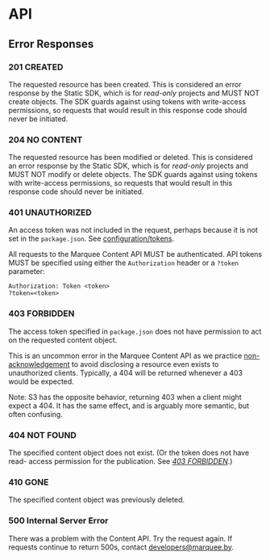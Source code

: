 # API

## Error Responses

### 201 CREATED

The requested resource has been created. This is considered an error response
by the Static SDK, which is for _read-only_ projects and MUST NOT create
objects. The SDK guards against using tokens with write-access permissions, so
requests that would result in this response code should never be initiated.

### 204 NO CONTENT

The requested resource has been modified or deleted. This is considered an
error response by the Static SDK, which is for _read-only_ projects and MUST
NOT modify or delete objects. The SDK guards against using tokens with
write-access permissions, so requests that would result in this response code
should never be initiated.

### 401 UNAUTHORIZED

An access token was not included in the request, perhaps because it is not
set in the `package.json`. See [configuration/tokens](./configuration/#tokens).

All requests to the Marquee Content API MUST be authenticated. API tokens MUST
be specified using either the `Authorization` header or a `?token` parameter:

    Authorization: Token <token>
    ?token=<token>

### 403 FORBIDDEN

The access token specified in `package.json` does not have permission to act
on the requested content object.

This is an uncommon error in the Marquee Content API as we practice
[non-acknowledgement](http://www.w3.org/Protocols/rfc2616/rfc2616-sec10.html#sec10.4.4)
to avoid disclosing a resource even exists to unauthorized clients. Typically,
a 404 will be returned whenever a 403 would be expected.

Note: S3 has the opposite behavior, returning 403 when a client might expect
a 404. It has the same effect, and is arguably more semantic, but often
confusing.

### 404 NOT FOUND

The specified content object does not exist. (Or the token does not have read-
access permission for the publication. See [_403 FORBIDDEN_](./#403-forbidden).)

### 410 GONE

The specified content object was previously deleted.

### 500 Internal Server Error

There was a problem with the Content API. Try the request again. If requests
continue to return 500s, contact developers@marquee.by.